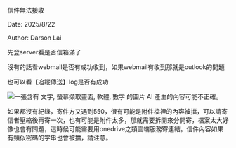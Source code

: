 信件無法接收

Date: 2025/8/22

Author: Darson Lai

先登server看是否信箱滿了

沒有的話看webmail是否有成功收到，如果webmail有收到那就是outlook的問題

也可以看【追蹤傳送】log是否有成功

![一張含有 文字, 螢幕擷取畫面, 軟體, 數字 的圖片 AI
產生的內容可能不正確。](media/media/image1.png)

如果都沒有紀錄，寄件方又遇到550，很有可能是附件檔裡的內容被擋，可以請寄信者壓縮後再寄一次，也有可能是附件太多，那就需要拆開來分開寄，檔案太大好像也會有問題，這時候可能需要用onedrive之類雲端服務寄連結。信件內容如果有類似密碼的字串也會被擋，請注意。
